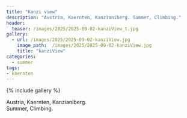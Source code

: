 ```yaml
---
title: "Kanzi view"
description: "Austria, Kaernten, Kanzianiberg. Summer, Climbing."
header:
  teaser: /images/2025/2025-09-02-kanziView_t.jpg
gallery:
  - url: /images/2025/2025-09-02-kanziView.jpg
    image_path:  /images/2025/2025-09-02-kanziView.jpg
    title: "kanziView"
categories:
  - summer
tags:
- kaernten
---
```


{% include gallery %}

Austria, Kaernten, Kanzianiberg.  
Summer, Climbing.
